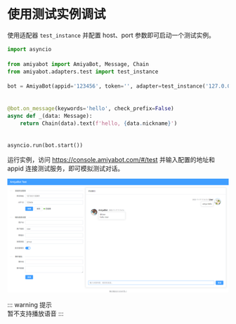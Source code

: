 # 使用测试实例调试

使用适配器 `test_instance` 并配置 host、port 参数即可启动一个测试实例。

```python
import asyncio

from amiyabot import AmiyaBot, Message, Chain
from amiyabot.adapters.test import test_instance

bot = AmiyaBot(appid='123456', token='', adapter=test_instance('127.0.0.1', 32001))


@bot.on_message(keywords='hello', check_prefix=False)
async def _(data: Message):
    return Chain(data).text(f'hello, {data.nickname}')


asyncio.run(bot.start())
```

运行实例，访问 https://console.amiyabot.com/#/test 并输入配置的地址和 appid 连接测试服务，即可模拟测试对话。

![test.png](../../assets/console/test.png)

::: warning 提示<br>
暂不支持播放语音
:::
